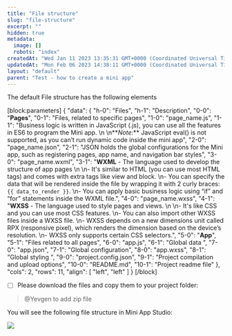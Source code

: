 ```yaml
---
title: "File structure"
slug: "file-structure"
excerpt: ""
hidden: true
metadata: 
  image: []
  robots: "index"
createdAt: "Wed Jan 11 2023 13:35:31 GMT+0000 (Coordinated Universal Time)"
updatedAt: "Mon Feb 06 2023 14:38:11 GMT+0000 (Coordinated Universal Time)"
layout: "default"
parent: "Test - how to create a mini app"
---
```

The default File structure has the following elements

[block:parameters]
{
  "data": {
    "h-0": "Files",
    "h-1": "Description",
    "0-0": "**Pages**",
    "0-1": "Files, related to specific pages",
    "1-0": "page_name.js",
    "1-1": "Business logic is written in JavaScript (.js), you can use all the features in ES6 to program the Mini app.  \n  \n**_Note:_** JavaScript eval() is not supported, as you can’t run dynamic code inside the mini app",
    "2-0": "page_name.json",
    "2-1": "JSON holds the global configurations for the Mini app, such as registering pages, app name, and navigation bar styles",
    "3-0": "page_name.wxml",
    "3-1": "**WXML** - The language used to develop the structure of app pages  \n  \n- It's similar to HTML (you can use most HTML tags) and comes with extra tags like view and block.  \n- You can specify the data that will be rendered inside the file by wrapping it with 2 curly braces: `{{ data_to_render }}`.  \n- You can apply basic business logic using “if” and “for” statements inside the WXML file.",
    "4-0": "page_name.wxss",
    "4-1": "**WXSS** - The language used to style pages and views.  \n  \n- It's like CSS and you can use most CSS features.  \n- You can also import other WXSS files inside a WXSS file.  \n- WXSS depends on a new dimensions unit called RPX (responsive pixel), which renders the dimension based on the device’s resolution.  \n- WXSS only supports certain CSS selectors.",
    "5-0": "**App**",
    "5-1": "Files related to all pages",
    "6-0": "app.js",
    "6-1": "Global data ",
    "7-0": "app.json",
    "7-1": "Global configuration",
    "8-0": "app.wxss",
    "8-1": "Global styling ",
    "9-0": "project.config.json",
    "9-1": "Project compilation and upload options",
    "10-0": "README.md",
    "10-1": "Project readme file"
  },
  "cols": 2,
  "rows": 11,
  "align": [
    "left",
    "left"
  ]
}
[/block]


- [ ] Please download the files and copy them to your project folder: 

> @Yevgen to add zip file

You will see the following file structure in Mini App Studio:

![](https://files.readme.io/83dcf74-Xnip2023-01-24_17-01-09.png)
